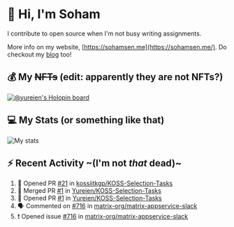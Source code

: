 # 👋 Hi, I'm Soham

I contribute to open source when I'm not busy writing assignments.

More info on my website, [https://sohamsen.me](https://sohamsen.me/). Do checkout my [blog](https://blog.sohamsen.me/) too!

## 💰 My ~~NFTs~~ (edit: apparently they are not NFTs?)

[![@yureien's Holopin board](https://holopin.io/api/user/board?user=yureien)](https://holopin.io/@yureien)

## 💻 My Stats (or something like that)

![My stats](https://github-readme-stats.vercel.app/api?username=Yureien&count_private=true&show_icons=true&theme=dracula)

## ⚡️ Recent Activity ~(I'm not _that_ dead)~

<!--START_SECTION:activity-->
1. 💪 Opened PR [#21](https://github.com/kossiitkgp/KOSS-Selection-Tasks/pull/21) in [kossiitkgp/KOSS-Selection-Tasks](https://github.com/kossiitkgp/KOSS-Selection-Tasks)
2. 🎉 Merged PR [#1](https://github.com/Yureien/KOSS-Selection-Tasks/pull/1) in [Yureien/KOSS-Selection-Tasks](https://github.com/Yureien/KOSS-Selection-Tasks)
3. 💪 Opened PR [#1](https://github.com/Yureien/KOSS-Selection-Tasks/pull/1) in [Yureien/KOSS-Selection-Tasks](https://github.com/Yureien/KOSS-Selection-Tasks)
4. 🗣 Commented on [#716](https://github.com/matrix-org/matrix-appservice-slack/issues/716) in [matrix-org/matrix-appservice-slack](https://github.com/matrix-org/matrix-appservice-slack)
5. ❗️ Opened issue [#716](https://github.com/matrix-org/matrix-appservice-slack/issues/716) in [matrix-org/matrix-appservice-slack](https://github.com/matrix-org/matrix-appservice-slack)
<!--END_SECTION:activity-->
